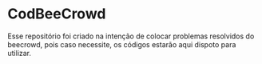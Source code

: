 # CodBeeCrowd
Esse repositório foi criado na intenção de colocar problemas resolvidos do beecrowd, pois caso necessite, os códigos estarão aqui dispoto para utilizar.
